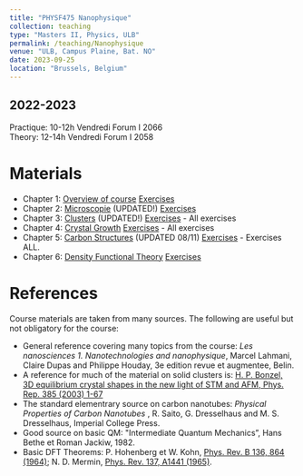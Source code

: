 ```yaml
---
title: "PHYSF475 Nanophysique"
collection: teaching
type: "Masters II, Physics, ULB"
permalink: /teaching/Nanophysique
venue: "ULB, Campus Plaine, Bat. NO"
date: 2023-09-25
location: "Brussels, Belgium"
---
```


2022-2023
---------
Practique: 10-12h Vendredi  Forum I 2066  
Theory:    12-14h Vendredi  Forum I 2058

Materials
======
* Chapter 1: [Overview of course](/files/Nanophysique/chapter1.pdf)		[Exercises](/files/Nanophysique/Exercises1.pdf)
* Chapter 2: [Microscopie](/files/Nanophysique/chapter2.pdf) (UPDATED!)		[Exercises](/files/Nanophysique/Exercises2.pdf)
* Chapter 3: [Clusters](/files/Nanophysique/chapter3.pdf) (UPDATED!)	[Exercises](/files/Nanophysique/Exercises3.pdf) - All exercises
* Chapter 4: [Crystal Growth](/files/Nanophysique/chapter4.pdf) 	[Exercises](/files/Nanophysique/Exercises4.pdf) - All exercises
* Chapter 5: [Carbon Structures](/files/Nanophysique/chapter5.pdf) (UPDATED 08/11) 	[Exercises](/files/Nanophysique/Exercises5.pdf) - Exercises ALL.
* Chapter 6: [Density Functional Theory](/files/Nanophysique/chapter6.pdf)  	[Exercises](/files/Nanophysique/Exercises6.pdf) 


References
=============
Course materials are taken from many sources. The following are useful but not obligatory for the course:  
* General reference covering many topics from the course: *Les nanosciences 1. Nanotechnologies and nanophysique*, Marcel Lahmani, Claire Dupas and Philippe Houday, 3e edition revue et augmentee, Belin.  
* A reference for much of the material on solid clusters is: [H. P. Bonzel, 3D equilibrium crystal shapes in the new light of STM and AFM, Phys. Rep. 385 (2003) 1-67](https://www.sciencedirect.com/science/article/abs/pii/S0370157303002734)  
* The standard elementrary source on carbon nanotubes: *Physical Properties of Carbon Nanotubes* , R. Saito, G. Dresselhaus and M. S. Dresselhaus, Imperial College Press.  
* Good source on basic QM: "Intermediate Quantum Mechanics”, Hans Bethe et Roman Jackiw, 1982.  
* Basic DFT Theorems: P. Hohenberg et W. Kohn, [Phys. Rev. B 136, 864 (1964)](https://journals.aps.org/pr/abstract/10.1103/PhysRev.136.B864); N. D. Mermin, [Phys. Rev. 137, A1441 (1965)](https://journals.aps.org/pr/abstract/10.1103/PhysRev.137.A1441).  



